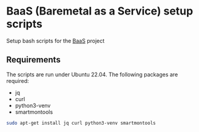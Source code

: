 # BaaS (Baremetal as a Service) setup scripts

Setup bash scripts for the [BaaS](https://github.com/baas-project/baas) project

## Requirements
The scripts are run under Ubuntu 22.04. The following packages are required:

- jq
- curl
- python3-venv
- smartmontools

```bash
sudo apt-get install jq curl python3-venv smartmontools
```